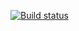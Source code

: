 [![Build status](https://ci.appveyor.com/api/projects/status/qopv34qiynjy3opg?svg=true)](https://ci.appveyor.com/project/Ekaterina1705/aqa-code-homework)
